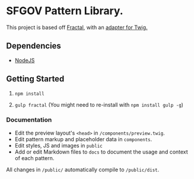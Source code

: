 # SFGOV Pattern Library.

This project is based off [Fractal](https://fractal.build/), with an [adapter for Twig.](https://github.com/WondrousLLC/fractal-twig-drupal-adapter)

## Dependencies

- [NodeJS](https://nodejs.org/)

## Getting Started

1. `npm install`

2. `gulp fractal` (You might need to re-install with `npm install gulp -g`)

### Documentation

- Edit the preview layout's `<head>` in `/components/preview.twig`.
- Edit pattern markup and placeholder data in `components`.
- Edit styles, JS and images in `public`
- Add or edit Markdown files to `docs` to document the usage and context of each pattern.

All changes in `/public/` automatically compile to `/public/dist`.
